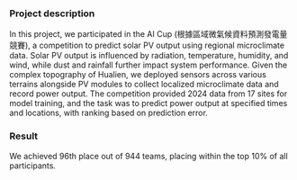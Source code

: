 ### Project description
In this project, we participated in the AI Cup (根據區域微氣候資料預測發電量競賽), a competition to predict solar PV output using regional microclimate data.
Solar PV output is influenced by radiation, temperature, humidity, and wind, while dust and rainfall further impact system performance.
Given the complex topography of Hualien, we deployed sensors across various terrains alongside PV modules to collect localized microclimate data and record power output.
The competition provided 2024 data from 17 sites for model training, and the task was to predict power output at specified times and locations, with ranking based on prediction error.
### Result
We achieved 96th place out of 944 teams, placing within the top 10% of all participants.
